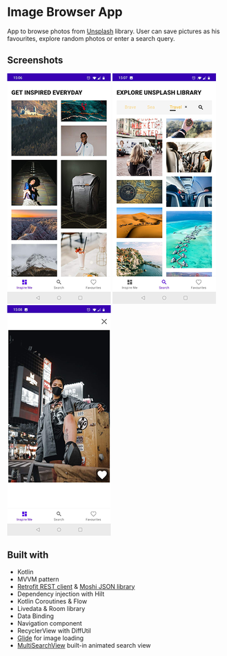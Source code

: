 # Image Browser App

App to browse photos from [Unsplash](https://unsplash.com/) library. 
User can save pictures as his favourites, explore random photos or enter a search query.

## Screenshots
![Home screen](https://github.com/AnnaMedvedieva/image_browser/blob/master/screenshots/home_fragment.png)
![Search results](https://github.com/AnnaMedvedieva/image_browser/blob/master/screenshots/search_fragment.png)
![Details](https://github.com/AnnaMedvedieva/image_browser/blob/master/screenshots/details_fragment.png)



## Built with

* Kotlin
* MVVM pattern
* [Retrofit REST client](https://github.com/square/retrofit) & [Moshi JSON library](https://github.com/square/moshi)
* Dependency injection with Hilt 
* Kotlin Coroutines & Flow
* Livedata & Room library
* Data Binding
* Navigation component
* RecyclerView with DiffUtil
* [Glide](https://github.com/bumptech/glide) for image loading
* [MultiSearchView](https://github.com/iammert/MultiSearchView) built-in animated search view
